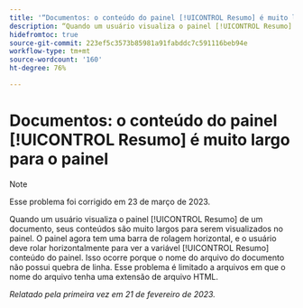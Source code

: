 ```yaml
---
title: '“Documentos: o conteúdo do painel [!UICONTROL Resumo] é muito largo para o painel”'
description: “Quando um usuário visualiza o painel [!UICONTROL Resumo] de um documento, seus conteúdos são muito largos para serem visualizados no painel. O painel agora tem uma barra de rolagem horizontal, e o usuário deve rolar horizontalmente para ver a variável [!UICONTROL Resumo] conteúdo do painel. Isso ocorre porque o nome do arquivo do documento não possui quebra de linha. Esse problema é limitado a arquivos em que o nome do arquivo tenha uma extensão de arquivo HTML.”
hidefromtoc: true
source-git-commit: 223ef5c3573b85981a91fabddc7c591116beb94e
workflow-type: tm+mt
source-wordcount: '160'
ht-degree: 76%

---
```



# Documentos: o conteúdo do painel [!UICONTROL Resumo] é muito largo para o painel

>[!NOTE]
>
>Esse problema foi corrigido em 23 de março de 2023.

Quando um usuário visualiza o painel [!UICONTROL Resumo] de um documento, seus conteúdos são muito largos para serem visualizados no painel. O painel agora tem uma barra de rolagem horizontal, e o usuário deve rolar horizontalmente para ver a variável [!UICONTROL Resumo] conteúdo do painel. Isso ocorre porque o nome do arquivo do documento não possui quebra de linha. Esse problema é limitado a arquivos em que o nome do arquivo tenha uma extensão de arquivo HTML.

_Relatado pela primeira vez em 21 de fevereiro de 2023._

